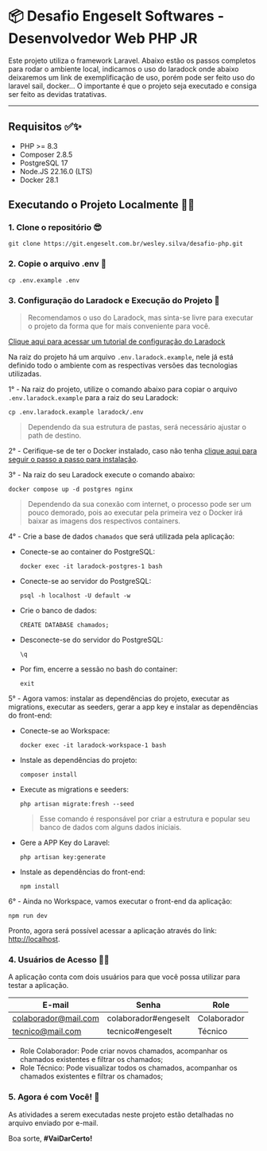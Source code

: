# 📦 Desafio Engeselt Softwares - Desenvolvedor Web PHP JR

Este projeto utiliza o framework Laravel. Abaixo estão os passos completos para rodar o ambiente local, indicamos o uso do laradock onde abaixo deixaremos um link de exemplificação de uso, porém pode ser feito uso do laravel sail, docker... O importante é que o projeto seja executado e consiga ser feito as devidas tratativas.

---

## Requisitos ✅✨

-   PHP >= 8.3
-   Composer 2.8.5
-   PostgreSQL 17
-   Node.JS 22.16.0 (LTS)
-   Docker 28.1

## Executando o Projeto Localmente 🚀✨

### 1. Clone o repositório 😎

```
git clone https://git.engeselt.com.br/wesley.silva/desafio-php.git
```

### 2. Copie o arquivo .env 📂

```
cp .env.example .env
```

### 3. Configuração do Laradock e Execução do Projeto 🚀

> Recomendamos o uso do Laradock, mas sinta-se livre para executar o projeto da forma que for mais conveniente para você.

[Clique aqui para acessar um tutorial de configuração do Laradock](https://youtu.be/4oO_ZGX3Rbs?si=dFLaG_HvlAOU5uiv)

Na raiz do projeto há um arquivo `.env.laradock.example`, nele já está definido todo o ambiente com as respectivas versões das tecnologias utilizadas.

1° - Na raiz do projeto, utilize o comando abaixo para copiar o arquivo `.env.laradock.example` para a raiz do seu Laradock:

```
cp .env.laradock.example laradock/.env
```

> Dependendo da sua estrutura de pastas, será necessário ajustar o path de destino.

2° - Cerifique-se de ter o Docker instalado, caso não tenha [clique aqui para seguir o passo a passo para instalação](https://docs.docker.com/get-started/get-docker/).

3° - Na raiz do seu Laradock execute o comando abaixo:

```
docker compose up -d postgres nginx
```

> Dependendo da sua conexão com internet, o processo pode ser um pouco demorado, pois ao executar pela primeira vez o Docker irá baixar as imagens dos respectivos containers.

4° - Crie a base de dados `chamados` que será utilizada pela aplicação:

-   Conecte-se ao container do PostgreSQL:
    ```
    docker exec -it laradock-postgres-1 bash
    ```
-   Conecte-se ao servidor do PostgreSQL:
    ```
    psql -h localhost -U default -w
    ```
-   Crie o banco de dados:
    ```
    CREATE DATABASE chamados;
    ```
-   Desconecte-se do servidor do PostgreSQL:
    ```
    \q
    ```
-   Por fim, encerre a sessão no bash do container:
    ```
    exit
    ```

5° - Agora vamos: instalar as dependências do projeto, executar as migrations, executar as seeders, gerar a app key e instalar as dependências do front-end:

-   Conecte-se ao Workspace:
    ```
    docker exec -it laradock-workspace-1 bash
    ```
-   Instale as dependências do projeto:
    ```
    composer install
    ```
-   Execute as migrations e seeders:

    ```
    php artisan migrate:fresh --seed
    ```

    > Esse comando é responsável por criar a estrutura e popular seu banco de dados com alguns dados iniciais.

-   Gere a APP Key do Laravel:
    ```
    php artisan key:generate
    ```
-   Instale as dependências do front-end:
    ```
    npm install
    ```

6° - Ainda no Workspace, vamos executar o front-end da aplicação:

```
npm run dev
```

Pronto, agora será possível acessar a aplicação através do link: [http://localhost](http://localhost).

### 4. Usuários de Acesso 🧑‍💻

A aplicação conta com dois usuários para que você possa utilizar para testar a aplicação.

| E-mail               | Senha                | Role        |
| -------------------- | -------------------- | ----------- |
| colaborador@mail.com | colaborador#engeselt | Colaborador |
| tecnico@mail.com     | tecnico#engeselt     | Técnico     |

-   Role Colaborador: Pode criar novos chamados, acompanhar os chamados existentes e filtrar os chamados;
-   Role Técnico: Pode visualizar todos os chamados, acompanhar os chamados existentes e filtrar os chamados;

### 5. Agora é com Você! 🚀

As atividades a serem executadas neste projeto estão detalhadas no arquivo enviado por e-mail.

Boa sorte, **#VaiDarCerto!**
